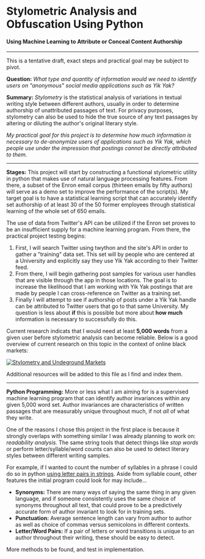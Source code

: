 # Stylometric Analysis and Obfuscation Using Python

#### Using Machine Learning to Attribute or Conceal Content Authorship

___

This is a tentative draft, exact steps and practical goal may be subject to pivot.

**Question:** *What type and quantity of information would we need to identify users on "anonymous" social media applications such as Yik Yak?*

**Summary:** *Stylometry* is the statistical analysis of variations in textual writing style between different authors, usually in order to determine authorship of unattributed passages of text. For privacy purposes, stylometry can also be used to hide the true source of any text passages by altering or diluting the author's original literary style.

*My practical goal for this project is to determine how much information is necessary to de-anonymize users of applications such as Yik Yak, which people use under the impression that postings cannot be directly attributed to them.*

___

**Stages:** This project will start by constructing a functional stylometric utility in python that makes use of natural language processing features. From there, a subset of the Enron email corpus (thirteen emails by fifty authors) will serve as a demo set to improve the performance of the script(s). My target goal is to have a statistical learning script that can accurately identify set authorship of at least 30 of the 50 former employees through statistical learning of the whole set of 650 emails.

The use of data from Twitter's API can be utilized if the Enron set proves to be an insufficient supply for a machine learning program. From there, the practical project testing begins:

 1. First, I will search Twitter using twython and the site's API in order to gather a "training" data set. This set will by people who are centered at a University and explicitly say they use Yik Yak according to their Twitter feed.
 2. From there, I will begin gathering post samples for various user handles that are visible through the app in those locations. The goal is to increase the likelihood that I am working with Yik Yak postings that are made by people I can cross-reference on Twitter as a training set.
 3. Finally I will attempt to see if authorship of posts under a Yik Yak handle can be attributed to Twitter users that go to that same University. My question is less about **if** this is possible but more about **how much** information is necessary to successfully do this.

Current research indicats that I would need at least **5,000 words** from a given user before stylometric analysis can become reliable. Below is a good overview of current research on this topic in the context of online black markets:

[![Stylometry and Undeground Markets](http://img.youtube.com/vi/xL9aam3ZUlk/0.jpg)](http://www.youtube.com/watch?v=xL9aam3ZUlkE "Stylometry and Undeground Markets")

Additional resources will be added to this file as I find and index them.

___
 
**Python Programming:** More or less what I am aiming for is a supervised machine learning program that can identify author invariances within any given 5,000 word set. Author invariances are characteristics of written passages that are measurably unique throughout much, if not *all* of what they write.

One of the reasons I chose this project in the first place is because it strongly overlaps with something similar I was already planning to work on: *readability analysis.* The same string tools that detect things like *stop words* or perform letter/syllable/word counts can also be used to detect literary styles between different writing samples. 

For example, if I wanted to count the number of syllables in a phrase I could do so in python [using letter pairs in strings](http://stackoverflow.com/questions/14541303/count-the-number-of-syllables-in-a-word). Aside from syllable count, other features the initial program could look for may include...

- **Synonyms:** There are many ways of saying the same thing in any given language, and if someone consistently uses the same choice of synonyms throughout all text, that could prove to be a predictively accurate form of author invariant to look for in training sets.
- **Punctuation:** Average sentence length can vary from author to author as well as choice of commas versus semicolons in different contexts.
- **Letter/Word Pairs:** If a pair of letters or word transitions is unique to an author throughout their writing, these should be easy to detect.

More methods to be found, and test in implementation.

